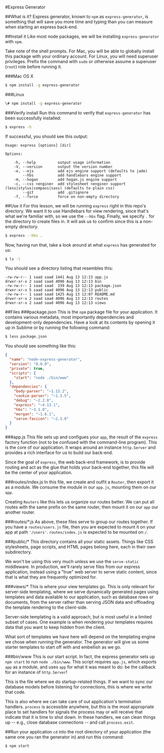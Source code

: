 #Express Generator

##What is it?
Express generator, known to `npm` as `express-generator`, is something that
will save you more time and typing than you can measure when starting an
express back-end.

##Install it
Like most node packages, we will be installing `express-generator` with `npm`.

Take note of the shell prompts. For Mac, you will be able to globally install
this package with your ordinary account. For Linux, you will need superuser
privileges. Prefix the command with `sudo` or otherwise assume a superuser
(`root`) role before running it.

###Mac OS X
```bash
$ npm install -g express-generator
```

###Linux
```bash
\# npm install -g express-generator
```

###Verify install
Run this command to verify that `express-generator` has been successfully
installed:

```bash
$ express -h
```

If successful, you should see this output:

	Usage: express [options] [dir]

	Options:

		-h, --help          output usage information
		-V, --version       output the version number
		-e, --ejs           add ejs engine support (defaults to jade)
			--hbs           add handlebars engine support
		-H, --hogan         add hogan.js engine support
		-c, --css <engine>  add stylesheet <engine> support (less|stylus|compass|sass) (defaults to plain css)
			--git           add .gitignore
		-f, --force         force on non-empty directory

##Use it
For this lesson, we will be running `express` right in this repo's directory.
We want it to use Handlebars for view rendering, since that's what we're
familiar with, so we use the `--hbs` flag. Finally, we specify `.` for the
directory to create files in. It will ask us to confirm since this is a
non-empty directory.

```bash
$ express --hbs .
```

Now, having run that, take a look around at what `express` has generated
for us:

```bash
$ ls -l
```

You should see a directory listing that resembles this:

	-rw-rw-r-- 1 saad saad 1441 Aug 13 12:13 app.js
	drwxr-xr-x 2 saad saad 4096 Aug 13 12:13 bin
	-rw-rw-r-- 1 saad saad  339 Aug 13 12:13 package.json
	drwxr-xr-x 5 saad saad 4096 Aug 13 12:13 public
	-rw-rw-r-- 1 saad saad 1425 Aug 13 12:07 README.md
	drwxr-xr-x 2 saad saad 4096 Aug 13 12:13 routes
	drwxr-xr-x 2 saad saad 4096 Aug 13 12:13 views

##Files
###package.json
This is the `npm` package file for your application. It contains various
metadata, most importantly dependencies and development-only dependencies.
Have a look at its contents by opening it up in Sublime or by running the
following command:

```bash
$ less package.json
```

You should see something like this:

```json
{
  "name": "node-express-generator",
  "version": "0.0.0",
  "private": true,
  "scripts": {
    "start": "node ./bin/www"
  },
  "dependencies": {
    "body-parser": "~1.13.2",
    "cookie-parser": "~1.3.5",
    "debug": "~2.2.0",
    "express": "~4.13.1",
    "hbs": "~3.1.0",
    "morgan": "~1.6.1",
    "serve-favicon": "~2.3.0"
  }
}
```

###app.js
This file sets up and configues your `app`, the result of the `express` factory
function (not to be confused with the command-line program). This is the core
of our application. It wraps around an instance `http.Server` and provides
a rich interface for us to build our back-end.

Since the goal of `express`, the web back-end framework, is to provide routing
and act as the glue that holds your back-end together, this file will be
the center of your application.

###routes/index.js
In this file, we create and outfit a `Router`, then export it as a module.
We consume the module in our `app.js`, mounting them on our `app`.

Creating `Routers` like this lets us organize our routes better. We can
put all routes with the same prefix on the same router, then mount it on
our `app` our another router.

###routes/*.js
As above, these files serve to group our routes together. If you have a
`routes/users.js` file, then you are expected to mount it on your app
at path `'/users'`. `routes/index.js` is expected to be mounted on `/`.

###public/*
This directory contains all your static assets. Things like CSS stylesheets,
page scripts, and HTML pages belong here, each in their own subdirectory.

We won't be using this very much unless we use the `serve-static` middleware.
In production, we'll rarely serve files from our express application, instead
using a "true" web server to serve static content, since that is what they
are frequently optimized for.

###views/*
This is where your view templates go. This is only relevant for server-side
templating, where we serve dynamically generated pages using templates and
data available to our application, such as database rows or documents, from
the server rather than serving JSON data and offloading the template rendering
to the client-side.

Server-side templating is a valid approach, but is most useful in a limited
subset of cases. One example is when rendering your templates requires data
that you want to keep hidden from the client.

What sort of templates we have here will depend on the templating engine
we chose when running the generator. The generator will give us some starter
templates to start off with and embellish as we go.

###bin/www
This is our start script. In fact, the express generator sets up `npm start` to
run `node ./bin/www`. This script requires `app.js`, which exports `app` as
a module, and uses `app` for what it was meant to do: be the callback for an
instance of `http.Server`!

This is the file where we do startup-related things. If we want to sync our
database models before listening for connections, this is where we write that
code.

This is also where we can take care of out application's termination handlers.
`process` is accessible anywhere, but this is the most appropriate place to
set handlers for signals the process may or will receive that indicate that
it is time to shut down. In these handlers, we can clean things up -- e.g.,
close database connections -- and call `process.exit`.

##Run your application
`cd` into the root directory of your application (the same one you ran the
generator in) and run this command:

`$ npm start`

